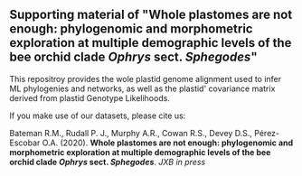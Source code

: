## Supporting material of "Whole plastomes are not enough: phylogenomic and morphometric exploration at multiple demographic levels of the bee orchid clade *Ophrys* sect. *Sphegodes*"

This repositroy provides the wole plastid genome alignment used to infer ML phylogenies and networks, as well as the plastid' covariance matrix derived from plastid Genotype Likelihoods.

If you make use of our datasets, please cite us:

Bateman R.M., Rudall P. J., Murphy A.R., Cowan R.S., Devey D.S., Pérez-Escobar O.A. (2020). **Whole plastomes are not enough: phylogenomic and morphometric exploration at multiple demographic levels of the bee orchid clade *Ophrys* sect. *Sphegodes***. *JXB in press*
